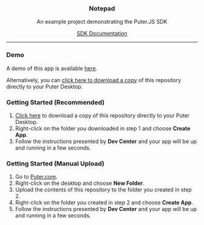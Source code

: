 <h3 align="center">Notepad</h3>
<p align="center">An example project demonstrating the Puter.JS SDK</p>
<p align="center"><a href="https://docs.puter.com/" target="_blank">SDK Documentation</a>
<hr>

### Demo

A demo of this app is available <a href="https://puter.com/app/notepad-example" target="_blank">here</a>.

Alternatively, you can <a href="https://puter.com/?name=notepad-example&is_dir=1&download=https%3A%2F%2Fapi.puter.com%2Ffile%3Fuid%3Ddb37c51f-014a-4c57-b954-243d26eefac6%26expires%3D10001673410895%26signature%3Dea4eeccb70917c64dd1579883670b5d95154db225926b030a677f99274a854cb" target="_blank">click here to download a copy</a> of this repository directly to your Puter Desktop.

### Getting Started (Recommended)

1) <a href="https://puter.com/?name=notepad-example&is_dir=1&download=https%3A%2F%2Fapi.puter.com%2Ffile%3Fuid%3Ddb37c51f-014a-4c57-b954-243d26eefac6%26expires%3D10001673410895%26signature%3Dea4eeccb70917c64dd1579883670b5d95154db225926b030a677f99274a854cb" target="_blank">Click here</a> to download a copy of this repository directly to your Puter Desktop.
2) Right-click on the folder you downloaded in step 1 and choose **Create App**.
3) Follow the instructions presented by **Dev Center** and your app will be up and running in a few seconds.

### Getting Started (Manual Upload)

1) Go to <a href="https://puter.com" target="_blank">Puter.com</a>.
2) Right-click on the desktop and choose **New Folder**.
3) Upload the contents of this repository to the folder you created in step 2.
4) Right-click on the folder you created in step 2 and choose **Create App**.
5) Follow the instructions presented by **Dev Center** and your app will be up and running in a few seconds.
